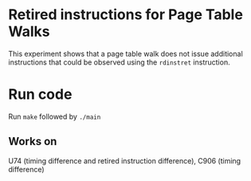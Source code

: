 # Retired instructions for Page Table Walks

This experiment shows that a page table walk does not issue additional instructions that could be observed using the `rdinstret` instruction. 

# Run code
Run `make` followed by `./main`

## Works on 
U74 (timing difference and retired instruction difference), C906 (timing difference)
